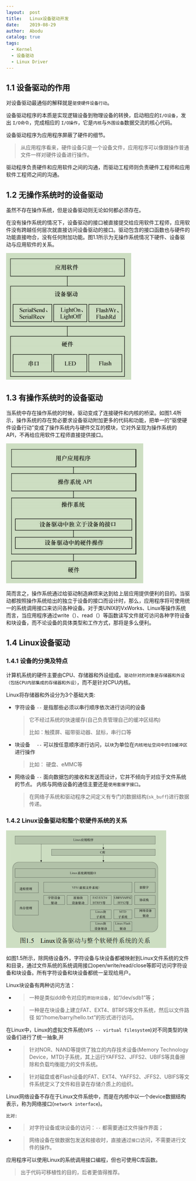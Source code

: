 ```yaml
---
layout:  post
title:   Linux设备驱动开发
date:    2019-08-29
author:  Abodu
catalog: true
tags:
  - Kernel
  - 设备驱动
  - Linux Driver
---
```


## 1.1 设备驱动的作用

对设备驱动最通俗的解释就是`驱使硬件设备行动`。

设备驱动程序的本质是实现逻辑设备到物理设备的转换，启动相应的`I/O设备`，发出 `I/O命令`，完成相应的 `I/O操作`，它是`内核`与`外围设备`数据交流的核心代码。

设备驱动程序为应用程序屏蔽了硬件的细节。

> 从应用程序看来，硬件设备只是一个设备文件，应用程序可以像跟操作普通文件一样对硬件设备进行操作。

驱动程序负责硬件和应用软件之间的沟通，而驱动工程师则负责硬件工程师和应用软件工程师之间的沟通。

## 1.2 无操作系统时的设备驱动

虽然不存在操作系统，但是设备驱动则无论如何都必须存在。

在没有操作系统的情况下，设备驱动的接口被直接提交给应用软件工程师，应用软件没有跨越任何层次就直接访问设备驱动的接口。驱动包含的接口函数也与硬件的功能直接吻合，没有任何附加功能。图1.1所示为无操作系统情况下硬件、设备驱动与应用软件的关系。

 ![1565574376429](assets/1565574376429.png)

## 1.3 有操作系统时的设备驱动

当系统中存在操作系统的时候，驱动变成了连接硬件和内核的桥梁。如图1.4所示，操作系统的存在势必要求设备驱动附加更多的代码和功能，把单一的“驱使硬件设备行动”变成了操作系统内与硬件交互的模块，它对外呈现为操作系统的API，不再给应用软件工程师直接提供接口。

 ![1565574413491](assets/1565574413491.png)

简而言之，操作系统通过给驱动制造麻烦来达到给上层应用提供便利的目的。当驱动都按照操作系统给出的独立于设备的接口而设计时，那么，应用程序将可使用统一的系统调用接口来访问各种设备。对于类UNIX的VxWorks、Linux等操作系统而言，当应用程序通过write（）、read（）等函数读写文件就可访问各种字符设备和块设备，而不论设备的具体类型和工作方式，那将是多么便利。

## 1.4 Linux设备驱动

### 1.4.1 设备的分类及特点

计算机系统的硬件主要由CPU、存储器和外设组成。`驱动针对的对象是存储器和外设（包括CPU内部集成的存储器和外设）`，而不是针对CPU内核。

Linux将存储器和外设分为3个基础大类:

- 字符设备 `--` 是指那些必须以串行顺序依次进行访问的设备

  > 它不经过系统的快速缓存(自己负责管理自己的缓冲区结构)
  >
  > 比如：触摸屏、磁带驱动器、鼠标，串行口等

- 块设备　 `--` 可以按任意顺序进行访问，以`块`为单位在`内核地址空间中的IO缓冲区`进行操作

  > 比如： 硬盘、eMMC等

- 网络设备 `--` 面向数据包的接收和发送而设计，它并不倾向于对应于文件系统的节点。 内核与网络设备的通信主要还是`使用套接字接口`。

  > 在网络子系统和驱动程序之间定义有专门的数据结构(`sk_buff`)进行数据传递。

### 1.4.2 Linux设备驱动和整个软硬件系统的关系

 ![1565576541066](assets/1565576541066.png)

如图1.5所示，除网络设备外，字符设备与块设备都被映射到Linux文件系统的文件和目录，通过文件系统的系统调用接口open/write/read/close等即可访问字符设备和块设备。所有字符设备和块设备都统一呈现给用户。

Linux块设备有两种访问方法：

- > 一种是类似dd命令对应的`原始块设备`，如“/dev/sdb1”等；
- > 一种是在块设备上建立FAT、EXT4、BTRFS等文件系统，然后以文件路径 如“/home/barry/hello.txt”的形式进行访问。

在Linux中，Linux的虚拟文件系统(`VFS -- virtual filesystem`)对不同类型的块设备们进行了统一抽象,并

- > 针对NOR、NAND等提供了独立的内存技术设备(Memory Technology Device，MTD)子系统，其上运行YAFFS2、JFFS2、UBIFS等具备擦除和负载均衡能力的文件系统。
- > 针对磁盘或者Flash设备的FAT、EXT4、YAFFS2、JFFS2、UBIFS等文件系统定义了文件和目录在存储介质上的组织。

Linux网络设备不存在于Linux文件系统中，而是在内核中以一个device数据结构表示，称为网络接口(`network interface`)。

`比对:`

- > 对字符设备或块设备的访问：`--` 都需要通过文件操作界面；
- > 网络设备在做数据包发送和接收时，直接通过`接口`访问，不需要进行文件的操作。

应用程序可以使用Linux的系统调用接口编程，但也可使用C库函数。

> 出于代码可移植性的目的，后者更值得推荐。
